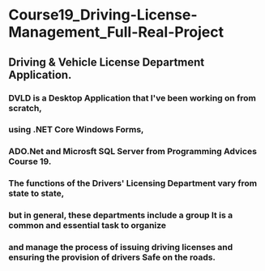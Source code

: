 # Course19_Driving-License-Management_Full-Real-Project
## Driving & Vehicle License Department Application. 
### DVLD is a Desktop Application that I've been working on from scratch,
### using .NET Core Windows Forms,
### ADO.Net and Microsft SQL Server from Programming Advices Course 19.

### The functions of the Drivers' Licensing Department vary from state to state, 
### but in general, these departments include a group It is a common and essential task to organize
### and manage the process of issuing driving licenses and ensuring the provision of drivers Safe on the roads.
